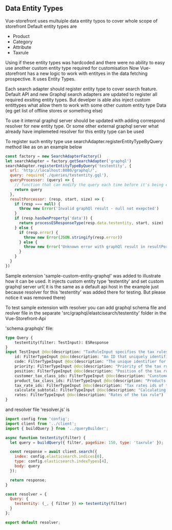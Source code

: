 ## Data Entity Types

Vue-storefront uses multuiple data entity typos to cover  whole scope of storefront
Default entity types are
- Product
- Category
- Attribute
- Taxrule

Using if these entity types was hardcoded and there were no ability to easy use another custom entity type required for customisation
Now Vue-storefront has a new logic to work with entityes in the data fetching prospective. It uses Entity Types.

Each search adapter should register entity type to cover search feature. Default API and new Graphql search adapters are updated to register all required exsiting entity types. But develper is able alss inject custom entittypes what allow them to  work with some other custom entity type Data (eg get list of offline stores or something else)

To use it internal graphql server should be updated with adding correspond resolver for new entity type. Or some other external graphql server what already have implemeted resolver for this entity type can be used

To register such entity type use searchAdapter.registerEntityTypeByQuery method like as on an example below


```js
const factory = new SearchAdapterFactory()
let searchAdapter = factory.getSearchAdapter('graphql')
searchAdapter.registerEntityTypeByQuery('testentity', {
  url: 'http://localhost:8080/graphql/',
  query: require('./queries/testentity.gql'),
  queryProcessor: (query) => {
    // function that can modify the query each time before it's being executed
    return query
  },
  resultPorcessor: (resp, start, size) => {
    if (resp === null) {
      throw new Error('Invalid graphQl result - null not exepcted')
    }
    if (resp.hasOwnProperty('data')) {
      return processESResponseType(resp.data.testentity, start, size)
    } else {
      if (resp.error) {
        throw new Error(JSON.stringify(resp.error))
      } else {
        throw new Error('Unknown error with graphQl result in resultPorcessor for entity type \'category\'')
      }
    }
  }
})

```

Sample extension 'sample-custom-entity-graphql' was added to illustrate how it can be used. It injects custom entity type 'testentity'
and set custom graphql server url( it is the same as a default api host in the example just because resolver for this 'testentity' was added there for testing. But please notice it was removed there)

To test sample extension with resolver you can add graphql schema file and reolver file in the separate 'src/graphql/elastcisearch/testentity' folder in the Vue-Storefront-Api

'schema.graphqls' file:
```graphql
type Query {
    testentity(filter: TestInput): ESResponse
}
input TestInput @doc(description: "TaxRuleInput specifies the tax rules information to search") {
    id: FilterTypeInput @doc(description: "An ID that uniquely identifies the tax rule")
    code: FilterTypeInput @doc(description: "The unique identifier for an tax rule. This value should be in lowercase letters without spaces.")
    priority: FilterTypeInput @doc(description: "Priority of the tax rule")
    position: FilterTypeInput @doc(description: "Position of the tax rule")
    customer_tax_class_ids: FilterTypeInput @doc(description: "Cunstomer tax class ids of the tax rule")
    product_tax_class_ids: FilterTypeInput @doc(description: "Products tax class ids of the tax rule")
    tax_rate_ids: FilterTypeInput @doc(description: "Tax rates ids of the tax rule")
    calculate_subtotal: FilterTypeInput @doc(description: "Calculating subtotals of the tax rule")
    rates: FilterTypeInput @doc(description: "Rates of the tax rule")
}
```

and resolver file 'resolver.js' is

```js
import config from 'config';
import client from '../client';
import { buildQuery } from '../queryBuilder';

async function testentity(filter) {
  let query = buildQuery({ filter, pageSize: 150, type: 'taxrule' });

  const response = await client.search({
    index: config.elasticsearch.indices[0],
    type: config.elasticsearch.indexTypes[4],
    body: query
  });

  return response;
}

const resolver = {
  Query: {
    testentity: (_, { filter }) => testentity(filter)
  }
};

export default resolver;

```